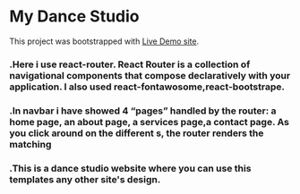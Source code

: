 # My Dance Studio

This project was bootstrapped with [Live Demo site](https://agitated-bhaskara-e98250.netlify.app/).

### .Here i use react-router. React Router is a collection of navigational components that compose declaratively with your application. I also used react-fontawosome,react-bootstrape.

### .In navbar i have showed 4 “pages” handled by the router: a home page, an about page, a services page,a contact page. As you click around on the different <Link>s, the router renders the matching <Route>

### .This is a dance studio website where you can use this templates any other site's design.
